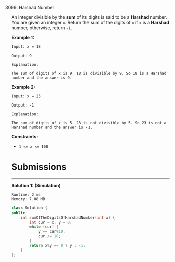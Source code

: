 3099. Harshad Number

An integer divisible by the **sum** of its digits is said to be a **Harshad** number. You are given an integer `x`. Return the sum of the digits of `x` if `x` is a **Harshad** number, otherwise, return `-1`.

 

**Example 1:**
```
Input: x = 18

Output: 9

Explanation:

The sum of digits of x is 9. 18 is divisible by 9. So 18 is a Harshad number and the answer is 9.
```

**Example 2:**
```
Input: x = 23

Output: -1

Explanation:

The sum of digits of x is 5. 23 is not divisible by 5. So 23 is not a Harshad number and the answer is -1.
```
 

**Constraints:**

* `1 <= x <= 100`

# Submissions
---
**Solution 1: (Simulation)**
```
Runtime: 2 ms
Memory: 7.08 MB
```
```c++
class Solution {
public:
    int sumOfTheDigitsOfHarshadNumber(int x) {
        int cur = x, y = 0;
        while (cur) {
            y += cur%10;
            cur /= 10;
        }
        return x%y == 0 ? y : -1;
    }
};
```
